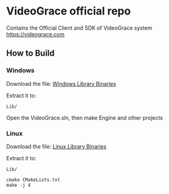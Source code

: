 # VideoGrace official repo

Contains the Official Client and SDK of VideoGrace system
https://videograce.com


## How to Build

### Windows
Download the file: [Windows Library Binaries](https://drive.google.com/uc?export=download&id=1D-0Is2bY-ZPZUMWwDXsAAcTbjDOwKL9w)

Extract it to: 

    Lib/

Open the VideoGrace.sln, then make Engine and other projects

### Linux
Download the file: [Linux Library Binaries](https://drive.google.com/uc?export=download&id=1qJfsWcIxRoCuDaTS89oQpl8gd34u3cUr)

Extract it to: 

    Lib/

    cmake CMakeLists.txt
    make -j 4

